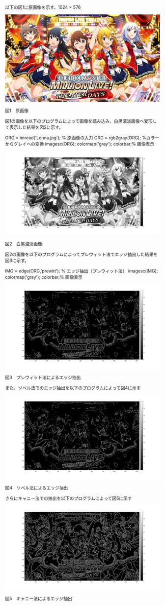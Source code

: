 以下の図1に原画像を示す。1024 × 576

![原画像](https://github.com/pon03/lecture_image_processing/blob/master/%E8%AA%B2%E9%A1%8C10/million.jpg?raw=true)

図1　原画像

図1の画像を以下のプログラムによって画像を読み込み、白黒濃淡画像へ変形して表示した結果を図2に示す。

ORG = imread('Lenna.jpg'); % 原画像の入力
ORG = rgb2gray(ORG); %カラーからグレイへの変換
imagesc(ORG); colormap('gray'); colorbar;% 画像表示

![原画像](https://github.com/pon03/lecture_image_processing/blob/master/%E8%AA%B2%E9%A1%8C10/million1.jpg?raw=true)

図2　白黒濃淡画像

図2の画像を以下のプログラムによってプレウィット法でエッジ抽出した結果を図3に示す。

IMG = edge(ORG,'prewitt'); % エッジ抽出（プレウィット法）
imagesc(IMG); colormap('gray'); colorbar;% 画像表示

![原画像](https://github.com/pon03/lecture_image_processing/blob/master/%E8%AA%B2%E9%A1%8C10/million2.jpg?raw=true)

図3　プレウィット法によるエッジ抽出

また、ソベル法でのエッジ抽出を以下のプログラムによって図4に示す

![原画像](https://github.com/pon03/lecture_image_processing/blob/master/%E8%AA%B2%E9%A1%8C10/million3.jpg?raw=true)

図4　ソベル法によるエッジ抽出

さらにキャニー法での抽出を以下のプログラムによって図5に示す

![原画像](https://github.com/pon03/lecture_image_processing/blob/master/%E8%AA%B2%E9%A1%8C10/million4.jpg?raw=true)

図5　キャニー法によるエッジ抽出
